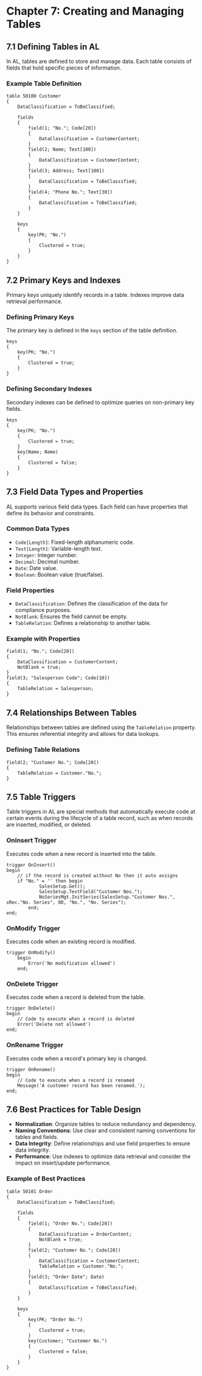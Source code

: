 # Chapter 7: Creating and Managing Tables

## 7.1 Defining Tables in AL

In AL, tables are defined to store and manage data. Each table consists of fields that hold specific pieces of information.

### Example Table Definition

```al
table 50100 Customer
{
    DataClassification = ToBeClassified;

    fields
    {
        field(1; "No."; Code[20])
        {
            DataClassification = CustomerContent;
        }
        field(2; Name; Text[100])
        {
            DataClassification = CustomerContent;
        }
        field(3; Address; Text[100])
        {
            DataClassification = ToBeClassified;
        }
        field(4; "Phone No."; Text[30])
        {
            DataClassification = ToBeClassified;
        }
    }

    keys
    {
        key(PK; "No.")
        {
            Clustered = true;
        }
    }
}
```

## 7.2 Primary Keys and Indexes

Primary keys uniquely identify records in a table. Indexes improve data retrieval performance.

### Defining Primary Keys

The primary key is defined in the `keys` section of the table definition.

```al
keys
{
    key(PK; "No.")
    {
        Clustered = true;
    }
}
```

### Defining Secondary Indexes

Secondary indexes can be defined to optimize queries on non-primary key fields.

```al
keys
{
    key(PK; "No.")
    {
        Clustered = true;
    }
    key(Name; Name)
    {
        Clustered = false;
    }
}
```

## 7.3 Field Data Types and Properties

AL supports various field data types. Each field can have properties that define its behavior and constraints.

### Common Data Types

- `Code[Length]`: Fixed-length alphanumeric code.
- `Text[Length]`: Variable-length text.
- `Integer`: Integer number.
- `Decimal`: Decimal number.
- `Date`: Date value.
- `Boolean`: Boolean value (true/false).

### Field Properties

- `DataClassification`: Defines the classification of the data for compliance purposes.
- `NotBlank`: Ensures the field cannot be empty.
- `TableRelation`: Defines a relationship to another table.

### Example with Properties

```al
field(1; "No."; Code[20])
{
    DataClassification = CustomerContent;
    NotBlank = true;
}
field(3; "Salesperson Code"; Code[10])
{
    TableRelation = Salesperson;
}
```

## 7.4 Relationships Between Tables

Relationships between tables are defined using the `TableRelation` property. This ensures referential integrity and allows for data lookups.

### Defining Table Relations

```al
field(2; "Customer No."; Code[20])
{
    TableRelation = Customer."No.";
}
```

## 7.5 Table Triggers
Table triggers in AL are special methods that automatically execute code at certain events during the lifecycle of a table record, such as when records are inserted, modified, or deleted.

### OnInsert Trigger
Executes code when a new record is inserted into the table. 

```al
trigger OnInsert()
begin
    // if the record is created without No then it auto assigns
    if "No." = '' then begin
            SalesSetup.Get();
            SalesSetup.TestField("Customer Nos.");
            NoSeriesMgt.InitSeries(SalesSetup."Customer Nos.", xRec."No. Series", 0D, "No.", "No. Series");
        end;
end;

```

### OnModify Trigger
Executes code when an existing record is modified.

```al
trigger OnModify()
    begin
        Error('No modification allowed')
    end;
```

### OnDelete Trigger
Executes code when a record is deleted from the table.

```al
trigger OnDelete()
begin
    // Code to execute when a record is deleted
    Error('Delete not allowed')
end;
```

### OnRename Trigger
Executes code when a record's primary key is changed.

```al
trigger OnRename()
begin
    // Code to execute when a record is renamed
    Message('A customer record has been renamed.');
end;
```


## 7.6 Best Practices for Table Design

- **Normalization**: Organize tables to reduce redundancy and dependency.
- **Naming Conventions**: Use clear and consistent naming conventions for tables and fields.
- **Data Integrity**: Define relationships and use field properties to ensure data integrity.
- **Performance**: Use indexes to optimize data retrieval and consider the impact on insert/update performance.

### Example of Best Practices

```al
table 50101 Order
{
    DataClassification = ToBeClassified;

    fields
    {
        field(1; "Order No."; Code[20])
        {
            DataClassification = OrderContent;
            NotBlank = true;
        }
        field(2; "Customer No."; Code[20])
        {
            DataClassification = CustomerContent;
            TableRelation = Customer."No.";
        }
        field(3; "Order Date"; Date)
        {
            DataClassification = ToBeClassified;
        }
    }

    keys
    {
        key(PK; "Order No.")
        {
            Clustered = true;
        }
        key(Customer; "Customer No.")
        {
            Clustered = false;
        }
    }
}
```
